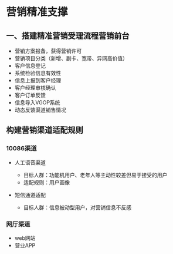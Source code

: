 # 营销精准支撑

## 一、搭建精准营销受理流程营销前台
 * 营销方案报备，获得营销许可
 * 营销项目分类（新增、副卡、宽带、异网高价值）
 * 客户信息登记
 * 系统检验信息有效性
 * 信息上报到客户经理
 * 客户经理审核确认
 * 客户订单反馈
 * 信息导入VGOP系统
 * 动态反馈渠道销售情况
 

  ## 构建营销渠道适配规则
  ### 10086渠道
   * 人工语音渠道
     - 目标人群：功能机用户、老年人等主动性较差但易于接受的用户
     - 适配规则：用户画像
     
   * 短信通道适配
     - 目标人群：信息被动型用户，对营销信息不反感
   
  ### 网厅渠道
   * web网站
   * 营业APP
   
   
  
  

